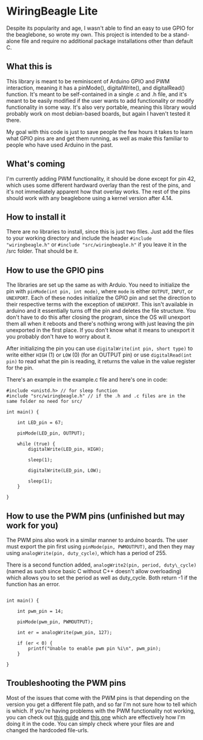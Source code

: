 # WiringBeagle Lite

Despite its popularity and age, I wasn't able to find an easy to use GPIO for the beaglebone, so wrote my own. This project is intended to be a stand-alone file and require no additional package installations other than default C.

## What this is

This library is meant to be reminiscent of Arduino GPIO and PWM interaction, meaning it has a pinMode(), digitalWrite(), and digitalRead() function. It's meant to be self-contained in a single .c and .h file, and it's meant to be easily modified if the user wants to add functionality or modify functionality in some way. It's also very portable, meaning this library would probably work on most debian-based boards, but again I haven't tested it there.

My goal with this code is just to save people the few hours it takes to learn what GPIO pins are and get them running, as well as make this familiar to people who have used Arduino in the past.

## What's coming

I'm currently adding PWM functionality, it should be done except for pin 42, which uses some different hardward overlay than the rest of the pins, and it's not immediately apparent how that overlay works. The rest of the pins should work with any beaglebone using a kernel version after 4.14.

## How to install it

There are no libraries to install, since this is just two files. Just add the files to your working directory and include the header `#include "wiringbeagle.h"` or `#include "src/wiringbeagle.h"` if you leave it in the /src folder. That should be it.

## How to use the GPIO pins

The libraries are set up the same as with Arduio. You need to initialize the pin with `pinMode(int pin, int mode)`, where `mode` is either `OUTPUT`, `INPUT`, or `UNEXPORT`. Each of these nodes initialize the GPIO pin and set the direction to their respective terms with the exception of `UNEXPORT`. This isn't available in arduino and it essentially turns off the pin and deletes the file structure. You don't have to do this after closing the program, since the OS will unexport them all when it reboots and there's nothing wrong with just leaving the pin unexported in the first place. If you don't know what it means to unexport it you probably don't have to worry about it.

After initializing the pin you can use `digitalWrite(int pin, short type)` to write either `HIGH` (1) or `LOW` (0) (for an OUTPUT pin) or use `digitalRead(int pin)` to read what the pin is reading, it returns the value in the value register for the pin.

There's an example in the example.c file and here's one in code:

```
#include <unistd.h> // for sleep function
#include "src/wiringbeagle.h" // if the .h and .c files are in the same folder no need for src/

int main() {

	int LED_pin = 67;

	pinMode(LED_pin, OUTPUT);

	while (true) {
		digitalWrite(LED_pin, HIGH);

		sleep(1);

		digitalWrite(LED_pin, LOW);

		sleep(1);
	}

}

```

## How to use the PWM pins (unfinished but may work for you)

The PWM pins also work in a similar manner to arduino boards. The user must export the pin first using `pinMode(pin, PWMOUTPUT)`, and then they may using `analogWrite(pin, duty_cycle)`, which has a period of 255.

There is a second function added, `analogWrite2(pin, period, duty\_cycle)` (named as such since basic C without C++ doesn't allow overloading) which allows you to set the period as well as duty\_cycle. Both return -1 if the function has an error.

```

int main() {

	int pwm_pin = 14;

	pinMode(pwm_pin, PWMOUTPUT);

	int er = analogWrite(pwm_pin, 127);

	if (er < 0) {
		printf("Unable to enable pwm pin %i\n", pwm_pin);
	}

}

```

## Troubleshooting the PWM pins

Most of the issues that come with the PWM pins is that depending on the version you get a different file path, and so far I'm not sure how to tell which is which. If you're having problems with the PWM functionality not working, you can check out [this guide](https://github.com/beagleboard/bb.org-overlays/blob/master/examples/cape-unversal-pwm.txt) and [this one](https://stackoverflow.com/questions/50203064/pwm-on-beaglebone-black-v4-14) which are effectively how I'm doing it in the code. You can simply check where your files are and changed the hardcoded file-urls.
